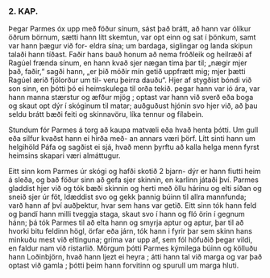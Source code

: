 
### 2. KAP.

<p>
 Þegar Parmes óx upp með föður sínum, sást það brátt,
        að hann var ólíkur öðrum börnum, sætti hann lítt skemtun,
        var opt einn og sat í þönkum, samt var hann þægur við for-
        eldra sína; um bardaga, siglingar og landa skipun talaði hann
        tíðast. Faðir hans bauð honum að nema fróðleik og heilræði
        af Ragúel frænda sínum, en hann kvað sjer nægan tíma
        þar til; „nægir mjer það, faðir,“ sagði hann, „er þið móðir mín
        getið uppfrætt mig; mjer þætti Ragúel ærið fjölorður um til-
        veru þeirra dauðu“. Hjer af stygðist bóndi við son sinn, en
        þótti þó ei heimskulega til orða tekið. pegar hann var ió
        ára, var hann manna stærstur og æfður mjög ; optast var hann
        við sverð eða boga og skaut opt dýr í skóginum til matar;
        auðguðust hjónin svo hjer við, að þau seldu brátt bæði feiti
        og skinnavöru, líka tennur og fílabein.
</p>

Stundum fór Parmes á torg að kaupa matvæli eða hvað
        henta þótti. Um gull eða silfur kvaðst hann ei hirða með-
        an annars væri þörf. Lítt sinti hann um helgihöld Páfa og
        sagðist ei sjá, hvað menn þyrftu að kalla helga menn fyrst
        heimsins skapari væri almáttugur.

Eitt sinn kom Parmes úr skógi og hafði skotið 2 bjarn-
        dýr er hann fiutti heim á sleða, og bað föður sinn að gefa
        sjer skinnin, en karlinn játaði því. Parmes gladdist hjer við
        og tók bæði skinnin og herti með öllu hárinu og elti síðan
        og sneið sjer úr föt, ldæddist svo og gekk þannig búinn til
        allra mannfunda; varð hann af því auðþektur, hvar sem hans
        var getið. Eitt sinn tók hann feld og þandí hann milli
        tveggja staga, skaut svo í hann og fló örin í gegnum hánn;
        þá tók Parmes til að elta hann og smyrja aptur og aptur,
        þar til að hvorki bitu feldinn högl, örfar eða járn, tók hann i
        fyrir þar sem skinn hans minkuðu mest við eltinguna; gríma
        var upp af, sem fól höfuðið þegar vildi, en faldur nam við ristarlið.
        Mörgum þótti Parmes kýmilega búinn og kölluðu hann
        Loðinbjörn, hvað hann ljezt ei heyra ; átti hann tal við marga
        og var það optast við gamla ; þótti þeim hann forvitinn og
        spurull um marga hluti.
